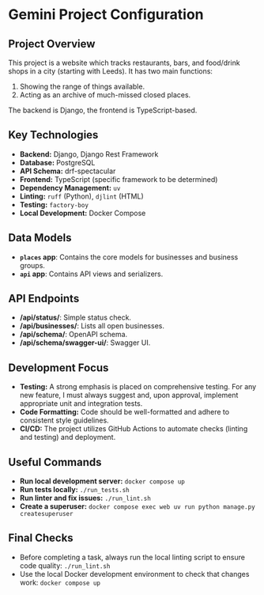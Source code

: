 # Gemini Project Configuration

## Project Overview

This project is a website which tracks restaurants, bars, and food/drink shops in a city (starting with Leeds). It has two main functions:
1.  Showing the range of things available.
2.  Acting as an archive of much-missed closed places.

The backend is Django, the frontend is TypeScript-based.

## Key Technologies

- **Backend:** Django, Django Rest Framework
- **Database:** PostgreSQL
- **API Schema:** drf-spectacular
- **Frontend:** TypeScript (specific framework to be determined)
- **Dependency Management:** `uv`
- **Linting:** `ruff` (Python), `djlint` (HTML)
- **Testing:** `factory-boy`
- **Local Development:** Docker Compose

## Data Models

- **`places` app**: Contains the core models for businesses and business groups.
- **`api` app**: Contains API views and serializers.

## API Endpoints

- **/api/status/**: Simple status check.
- **/api/businesses/**: Lists all open businesses.
- **/api/schema/**: OpenAPI schema.
- **/api/schema/swagger-ui/**: Swagger UI.

## Development Focus

- **Testing:** A strong emphasis is placed on comprehensive testing. For any new feature, I must always suggest and, upon approval, implement appropriate unit and integration tests.
- **Code Formatting:** Code should be well-formatted and adhere to consistent style guidelines.
- **CI/CD:** The project utilizes GitHub Actions to automate checks (linting and testing) and deployment.

## Useful Commands

- **Run local development server:** `docker compose up`
- **Run tests locally:** `./run_tests.sh`
- **Run linter and fix issues:** `./run_lint.sh`
- **Create a superuser:** `docker compose exec web uv run python manage.py createsuperuser`

## Final Checks

- Before completing a task, always run the local linting script to ensure code quality: `./run_lint.sh`
- Use the local Docker development environment to check that changes work: `docker compose up`
